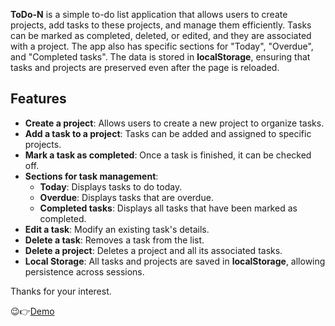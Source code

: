 **ToDo-N** is a simple to-do list application that allows users to create projects, add tasks to these projects, and manage them efficiently. Tasks can be marked as completed, deleted, or edited, and they are associated with a project. The app also has specific sections for "Today", "Overdue", and "Completed tasks". The data is stored in **localStorage**, ensuring that tasks and projects are preserved even after the page is reloaded.

## Features

- **Create a project**: Allows users to create a new project to organize tasks.
- **Add a task to a project**: Tasks can be added and assigned to specific projects.
- **Mark a task as completed**: Once a task is finished, it can be checked off.
- **Sections for task management**:
  - **Today**: Displays tasks to do today.
  - **Overdue**: Displays tasks that are overdue.
  - **Completed tasks**: Displays all tasks that have been marked as completed.
- **Edit a task**: Modify an existing task's details.
- **Delete a task**: Removes a task from the list.
- **Delete a project**: Deletes a project and all its associated tasks.
- **Local Storage**: All tasks and projects are saved in **localStorage**, allowing persistence across sessions.

Thanks for your interest.

😉👉[Demo](https://stephan-gabriel-sg.github.io/ToDoList/)
